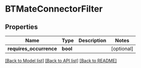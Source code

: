 # BTMateConnectorFilter

## Properties
Name | Type | Description | Notes
------------ | ------------- | ------------- | -------------
**requires_occurrence** | **bool** |  | [optional] 

[[Back to Model list]](../README.md#documentation-for-models) [[Back to API list]](../README.md#documentation-for-api-endpoints) [[Back to README]](../README.md)


